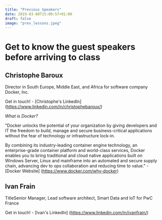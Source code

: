 ```yaml
---
title: "Previous Speakers"
date: 2019-03-08T15:09:57+01:00
draft: false
image: "prev_lessons.jpeg"
---
```

# Get to know the guest speakers before arriving to class

## Christophe Baroux
Director in South Europe, Middle East, and Africa for software company Docker, Inc.

Get in touch! - [Christophe's LinkedIn] (https://www.linkedin.com/in/christophebaroux/)

*What is Docker?*

"Docker unlocks the potential of your organization by giving developers and IT the freedom to build, manage and secure business-critical applications without the fear of technology or infrastructure lock-in.

By combining its industry-leading container engine technology, an enterprise-grade container platform and world-class services, Docker enables you to bring traditional and cloud native applications built on Windows Server, Linux and mainframe into an automated and secure supply chain, advancing dev to ops collaboration and reducing time to value." - [Docker Website] (https://www.docker.com/why-docker)

## Ivan Frain

TitleSenior Manager, Lead software architect, Smart Data and IoT for PwC France

Get in touch! - [Ivan's LinkedIn] (https://www.linkedin.com/in/ivanfrain/)
